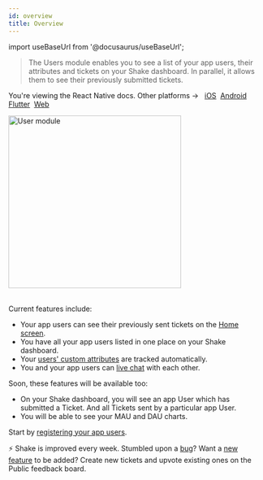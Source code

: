 ```yaml
---
id: overview
title: Overview
---
```


import useBaseUrl from '@docusaurus/useBaseUrl';

>The Users module enables you to see a list of your app users, their attributes and tickets on your Shake dashboard. In parallel, it allows them to see their previously submitted tickets.

<p class="p2 mt-40">You're viewing the React Native docs. Other platforms → &nbsp;
<a href="/docs/ios/users/overview/">iOS</a>&nbsp; 
<a href="/docs/android/users/overview/">Android</a>&nbsp;
<a href="/docs/flutter/users/overview/">Flutter</a>&nbsp;  
<a href="/docs/web/users/overview/">Web</a>&nbsp;
</p>


<table class="media-container">
<img
  alt="User module"
  width="340"
  src={useBaseUrl('img/module-users@2x.png')}
/>
</table>

Current features include:
* Your app users can see their previously sent tickets on the [Home screen](/react/shake-ui/home-screen.md).
* You have all your app users listed in one place on your Shake dashboard.
* Your [users' custom attributes](/react/users/update-user-metadata) are tracked automatically.
* You and your app users can [live chat](/react/users/chat) with each other.

Soon, these features will be available too:
* On your Shake dashboard, you will see an app User which has submitted a Ticket. And all Tickets sent by a particular app User.
* You will be able to see your MAU and DAU charts.

Start by [registering your app users](/react/users/register-user.md).

<p class="p2 mt-80 mb-10">⚡️ Shake is improved every week.
Stumbled upon a <a href="https://feedback.shakebugs.com/bugs">bug</a>?
Want a <a href="https://feedback.shakebugs.com/feature-requests">new feature</a> to be added?
Create new tickets and upvote existing ones on the Public feedback board.</p>
<p></p>
